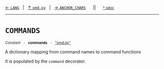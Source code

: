 [&#8592; `LANG`](xmd.py--lang.md)&nbsp;&nbsp;&nbsp;|&nbsp;&nbsp;&nbsp;[&#8593; `xmd.py`](xmd.py.md)&nbsp;&nbsp;&nbsp;|&nbsp;&nbsp;&nbsp;[&#8594; `ANCHOR_CHARS`](xmd.py--anchor_chars.md)&nbsp;&nbsp;&nbsp;&nbsp;&nbsp;&nbsp;||&nbsp;&nbsp;&nbsp;&nbsp;&nbsp;&nbsp;<small>[\* xdoc](../xdoc/xmd.py.xmd#L75)</small>
***

# `COMMANDS`
<small>*Constant* &nbsp; - &nbsp; **commands** &nbsp; - &nbsp; ["xmd.py"](../xmd.py)</small>  

A dictionary mapping from command names to command functions

It is populated by the `command` decorator.


